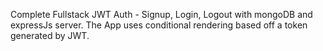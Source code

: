 Complete Fullstack JWT Auth - Signup, Login, Logout with mongoDB and expressJs server. The App uses conditional rendering based off a token generated by JWT.
